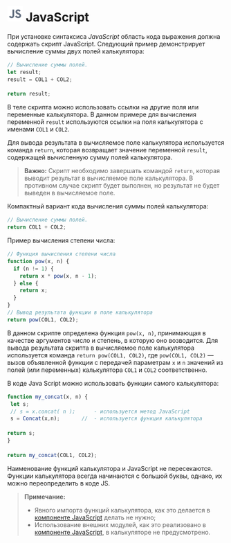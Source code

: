 # ![](../../../images/icons/calcdata/javascript_default.svg) JavaScript

При установке синтаксиса *JavaScript* область кода выражения должна содержать скрипт JavaScript.
Следующий пример демонстрирует вычисление суммы двух полей калькулятора:

```javascript
// Вычисление суммы полей.
let result;
result = COL1 + COL2;

return result;
```

В теле скрипта можно использовать ссылки на другие поля или переменные калькулятора.
В данном примере для вычисления переменной `result` используются ссылки на поля калькулятора с именами `COL1` и `COL2`.

Для вывода результата в вычисляемое поле калькулятора используется команда `return`, которая возвращает значение переменной `result`, содержащей вычисленную сумму полей калькулятора.

>**Важно:** Скрипт необходимо завершать командой `return`, которая выводит результат в вычисляемое поле калькулятора. В противном случае скрипт будет выполнен, но результат не будет выведен в вычисляемое поле.

Компактный вариант кода вычисления суммы полей калькулятора:

```javascript
// Вычисление суммы полей.
return COL1 + COL2;
```

Пример вычисления степени числа:

```javascript
// Функция вычисления степени числа
function pow(x, n) {
  if (n != 1) {
    return x * pow(x, n - 1);
  } else {
    return x;
  }
}
// Вывод результата функции в поле калькулятора
return pow(COL1, COL2);
```

В данном скрипте определена функция `pow(x, n)`, принимающая в качестве аргументов число и степень, в которую оно возводится.
Для вывода результата скрипта в вычисляемое поле калькулятора используется команда `return pow(COL1, COL2)`, где `pow(COL1, COL2)` — вызов объявленной функции с передачей параметрам `х` и `n` значений из полей (или переменных) калькулятора `COL1` и `COL2` соответственно.

В коде Java Script можно использовать функции самого калькулятора:

```javascript
function my_concat(x, n) {
 let s;
 // s = x.concat( n );      - используется метод JavaScript
 s = Concat(x,n);       //  - используется функция калькулятора
    
return s;
}

return my_concat(COL1, COL2);
```

Наименование функций калькулятора и JavaScript не пересекаются. Функции калькулятора всегда начинаются с большой буквы, однако, их можно переопределить в коде JS.

>**Примечание:**
> * Явного импорта функций калькулятора, как это делается в [компоненте JavaScript](../java-script/README.md) делать не нужно; 
> * Использование внешних модулей, как это реализовано в [компоненте JavaScript](../java-script/README.md), в калькуляторе не предусмотрено.